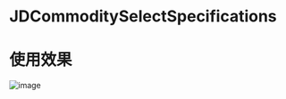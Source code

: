 # JDCommoditySelectSpecifications
# 使用效果

 ![image](https://github.com/chenpengfei88/JDCommoditySelectSpecifications/blob/master/app/src/main/res/drawable/haha.gif)
